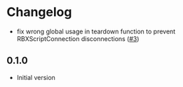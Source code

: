 # Changelog

- fix wrong global usage in teardown function to prevent RBXScriptConnection disconnections ([#3](https://github.com/seaofvoices/luau-teardown/pull/3))

## 0.1.0

* Initial version

